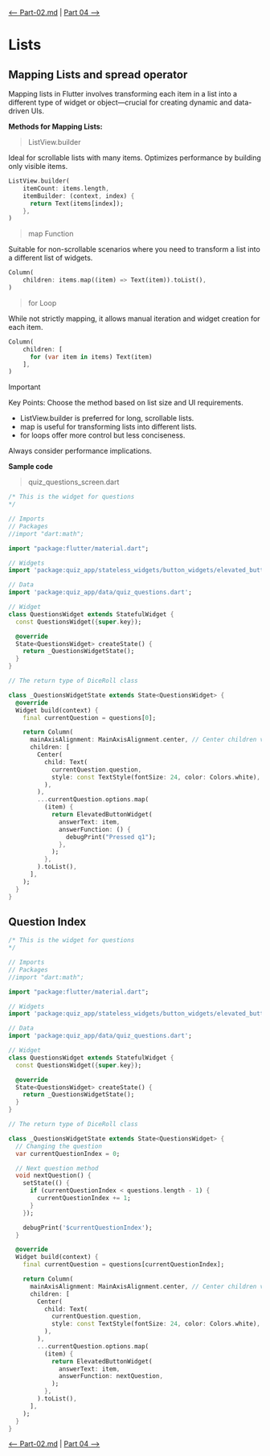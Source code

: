 [<-- Part-02.md](https://github.com/PriyathamVarma/Learn-Flutter/blob/main/Quiz-App/Part-01.md) | [Part 04 -->](https://github.com/PriyathamVarma/Learn-Flutter/blob/main/Quiz-App/Part-03.md)


# Lists

## Mapping Lists and spread operator

Mapping lists in Flutter involves transforming each item in a list into a different type of widget or object—crucial for creating dynamic and data-driven UIs.

**Methods for Mapping Lists:**

> ListView.builder

Ideal for scrollable lists with many items.
Optimizes performance by building only visible items.

```Dart
ListView.builder(
    itemCount: items.length,
    itemBuilder: (context, index) {
      return Text(items[index]);
    },
)
```


> map Function

Suitable for non-scrollable scenarios where you need to transform a list into a different list of widgets.

```Dart
Column(
    children: items.map((item) => Text(item)).toList(),
)
```

> for Loop

While not strictly mapping, it allows manual iteration and widget creation for each item.

```Dart
Column(
    children: [
      for (var item in items) Text(item)
    ],
)
```
> [!IMPORTANT]
> Key Points:
> Choose the method based on list size and UI requirements.

- ListView.builder is preferred for long, scrollable lists.
- map is useful for transforming lists into different lists.
- for loops offer more control but less conciseness.

Always consider performance implications.

**Sample code**

> quiz_questions_screen.dart

```dart
/* This is the widget for questions
*/

// Imports
// Packages
//import "dart:math";

import "package:flutter/material.dart";

// Widgets
import 'package:quiz_app/stateless_widgets/button_widgets/elevated_button.dart';

// Data
import 'package:quiz_app/data/quiz_questions.dart';

// Widget
class QuestionsWidget extends StatefulWidget {
  const QuestionsWidget({super.key});

  @override
  State<QuestionsWidget> createState() {
    return _QuestionsWidgetState();
  }
}

// The return type of DiceRoll class

class _QuestionsWidgetState extends State<QuestionsWidget> {
  @override
  Widget build(context) {
    final currentQuestion = questions[0];

    return Column(
      mainAxisAlignment: MainAxisAlignment.center, // Center children vertically
      children: [
        Center(
          child: Text(
            currentQuestion.question,
            style: const TextStyle(fontSize: 24, color: Colors.white),
          ),
        ),
        ...currentQuestion.options.map(
          (item) {
            return ElevatedButtonWidget(
              answerText: item,
              answerFunction: () {
                debugPrint("Pressed q1");
              },
            );
          },
        ).toList(),
      ],
    );
  }
}
```
## Question Index 

```dart
/* This is the widget for questions
*/

// Imports
// Packages
//import "dart:math";

import "package:flutter/material.dart";

// Widgets
import 'package:quiz_app/stateless_widgets/button_widgets/elevated_button.dart';

// Data
import 'package:quiz_app/data/quiz_questions.dart';

// Widget
class QuestionsWidget extends StatefulWidget {
  const QuestionsWidget({super.key});

  @override
  State<QuestionsWidget> createState() {
    return _QuestionsWidgetState();
  }
}

// The return type of DiceRoll class

class _QuestionsWidgetState extends State<QuestionsWidget> {
  // Changing the question
  var currentQuestionIndex = 0;

  // Next question method
  void nextQuestion() {
    setState(() {
      if (currentQuestionIndex < questions.length - 1) {
        currentQuestionIndex += 1;
      }
    });

    debugPrint('$currentQuestionIndex');
  }

  @override
  Widget build(context) {
    final currentQuestion = questions[currentQuestionIndex];

    return Column(
      mainAxisAlignment: MainAxisAlignment.center, // Center children vertically
      children: [
        Center(
          child: Text(
            currentQuestion.question,
            style: const TextStyle(fontSize: 24, color: Colors.white),
          ),
        ),
        ...currentQuestion.options.map(
          (item) {
            return ElevatedButtonWidget(
              answerText: item,
              answerFunction: nextQuestion,
            );
          },
        ).toList(),
      ],
    );
  }
}
```

[<-- Part-02.md](https://github.com/PriyathamVarma/Learn-Flutter/blob/main/Quiz-App/Part-01.md) | [Part 04 -->](https://github.com/PriyathamVarma/Learn-Flutter/blob/main/Quiz-App/Part-03.md)
